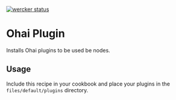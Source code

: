 [![wercker status](https://app.wercker.com/status/6c074b34b4b272919d394431d0d52de0/s "wercker status")](https://app.wercker.com/project/bykey/6c074b34b4b272919d394431d0d52de0)

Ohai Plugin
===========
Installs Ohai plugins to be used be nodes.

Usage
-----
Include this recipe in your cookbook and place your plugins in the
`files/default/plugins` directory.
